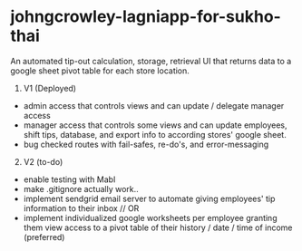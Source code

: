 # johngcrowley-lagniapp-for-sukho-thai
An automated tip-out calculation, storage, retrieval UI that returns data to a google sheet pivot table for each store location. 

1. V1 (Deployed) 
- admin access that controls views and can update / delegate manager access
- manager access that controls some views and can update employees, shift tips, database, and export info to according stores' google sheet. 
- bug checked routes with fail-safes, re-do's, and error-messaging

2. V2 (to-do)
- enable testing with Mabl
- make .gitignore actually work..
- implement sendgrid email server to automate giving employees' tip information to their inbox // 
OR
- implement individualized google worksheets per employee granting them view access to a pivot table of their history / date / time of income (preferred)
